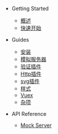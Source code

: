 * Getting Started

  * [概述](README.md)
  * [快速开始](quickstart.md)

* Guides

  * [安装](guide/install.md)
  * [模拟服务器](guide/mock.md)
  * [验证插件](guide/auth.md)
  * [Http插件](guide/http.md)
  * [svg插件](guide/svg.md)
  * [样式](guide/style.md)
  * [Vuex](guide/vuex.md)
  * [杂项](guide/miscellaneous.md)

* API Reference

  * [Mock Server](api/mock.md)
